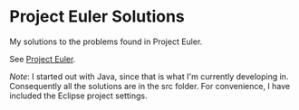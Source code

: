 # Project Euler Solutions
My solutions to the problems found in Project Euler.

See [Project Euler](https://projecteuler.net/ "Project Euler").

*Note*: I started out with Java, since that is what I'm currently developing in. Consequently all the solutions are in the src folder. For convenience, I have included the Eclipse project settings.